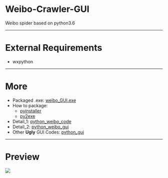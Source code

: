 # Weibo-Crawler-GUI

 Weibo spider based on python3.6

---

# External Requirements

- wxpython

---

# More

- Packaged .exe: [weibo_GUI.exe](https://download.csdn.net/download/xyisv/10251864)
- How to package: 
  - [pyinstaller](https://www.omegaxyz.com/2017/11/05/pyinstaller/)
  - [py2exe](https://www.omegaxyz.com/2017/10/07/python%E6%89%93%E5%8C%85%E6%88%90exe%E6%96%87%E4%BB%B6/)
- Detail_1: [python_weibo_code](https://www.omegaxyz.com/2018/02/13/python_weibo/)
- Detail_2: [python_weibo_gui](https://www.omegaxyz.com/2018/02/14/python_weibo_gui/)
- Other **Ugly** GUI Codes: [python_gui](https://www.omegaxyz.com/2018/02/16/python_gui/)

---

# Preview
![](https://gitee.com/omegaxyz/img/raw/master/upload/weibo1-1202003141107.jpg)
